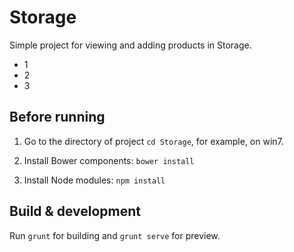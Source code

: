 # Storage

Simple project for viewing and adding products
in Storage.
- 1
- 2
- 3

## Before running

1) Go to the directory of project `cd Storage`, for example, on win7.

2) Install Bower components: `bower install`

3) Install Node modules: `npm install`

## Build & development

Run `grunt` for building and `grunt serve` for preview.
